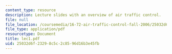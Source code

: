 ```yaml
---
content_type: resource
description: Lecture slides with an overview of air traffic control.
file: null
file_location: /coursemedia/16-72-air-traffic-control-fall-2006/25032d6f23298c5c2c8596d16b3e45fb_lec1.pdf
file_type: application/pdf
resourcetype: Document
title: lec1.pdf
uid: 25032d6f-2329-8c5c-2c85-96d16b3e45fb
---
```

